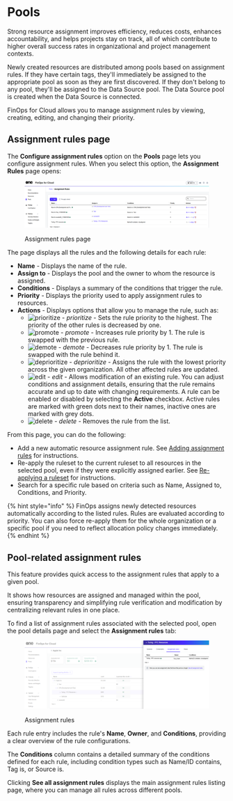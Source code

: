 # Pools

Strong resource assignment improves efficiency, reduces costs, enhances accountability, and helps projects stay on track, all of which contribute to higher overall success rates in organizational and project management contexts.

Newly created resources are distributed among pools based on assignment rules. If they have certain tags, they'll immediately be assigned to the appropriate pool as soon as they are first discovered. If they don't belong to any pool, they'll be assigned to the Data Source pool. The Data Source pool is created when the Data Source is connected.

FinOps for Cloud allows you to manage assignment rules by viewing, creating, editing, and changing their priority.

## Assignment rules page

The **Configure assignment rules** option on the **Pools** page lets you configure assignment rules. When you select this option, the **Assignment Rules** page opens:&#x20;

<figure><img src="../../../.gitbook/assets/assignment_rules.png" alt=""><figcaption><p>Assignment rules page</p></figcaption></figure>

The page displays all the rules and the following details for each rule:&#x20;

* **Name** - Displays the name of the rule.
* **Assign to** - Displays the pool and the owner to whom the resource is assigned.
* **Conditions** - Displays a summary of the conditions that trigger the rule.
* **Priority** - Displays the priority used to apply assignment rules to resources.
* **Actions** - Displays options that allow you to manage the rule, such as:
  * ![prioritize](https://hystax.com/documentation/optscale/_static/screens/assign_resources/prioritize.png) - _prioritize_ - Sets the rule priority to the highest. The priority of the other rules is decreased by one.
  * ![promote](https://hystax.com/documentation/optscale/_static/screens/assign_resources/promote.png) - _promote_ - Increases rule priority by 1. The rule is swapped with the previous rule.
  * ![demote](https://hystax.com/documentation/optscale/_static/screens/assign_resources/demote.png) - _demote_ - Decreases rule priority by 1. The rule is swapped with the rule behind it.
  * ![deprioritize](https://hystax.com/documentation/optscale/_static/screens/assign_resources/deprioritize.png) - _deprioritize_ - Assigns the rule with the lowest priority across the given organization. All other affected rules are updated.
  * ![edit](https://hystax.com/documentation/optscale/_static/screens/assign_resources/edit.png) - _edit_ - Allows modification of an existing rule. You can adjust conditions and assignment details, ensuring that the rule remains accurate and up to date with changing requirements. A rule can be enabled or disabled by selecting the **Active** checkbox. Active rules are marked with green dots next to their names, inactive ones are marked with grey dots.
  * ![delete](https://hystax.com/documentation/optscale/_static/screens/assign_resources/delete.png) - _delete_ - Removes the rule from the list.

From this page, you can do the following:&#x20;

* Add a new automatic resource assignment rule. See [Adding assignment rules](./#add-assignment-rule) for instructions.
* Re-apply the ruleset to the current ruleset to all resources in the selected pool, even if they were explicitly assigned earlier. See [Re-applying a ruleset](./#re-apply-ruleset) for instructions.
* Search for a specific rule based on criteria such as Name, Assigned to, Conditions, and Priority.

{% hint style="info" %}
FinOps assigns newly detected resources automatically according to the listed rules. Rules are evaluated according to priority. You can also force re-apply them for the whole organization or a specific pool if you need to reflect allocation policy changes immediately.
{% endhint %}

## Pool-related assignment rules <a href="#pool-related-assignment-rules" id="pool-related-assignment-rules"></a>

This feature provides quick access to the assignment rules that apply to a given pool.&#x20;

It shows how resources are assigned and managed within the pool, ensuring transparency and simplifying rule verification and modification by centralizing relevant rules in one place.&#x20;

To find a list of assignment rules associated with the selected pool, open the pool details page and select the **Assignment rules** tab:

<figure><img src="../../../.gitbook/assets/pool_related_assignment_rules.png" alt=""><figcaption><p>Assignment rules</p></figcaption></figure>

Each rule entry includes the rule's **Name**, **Owner**, and **Conditions**, providing a clear overview of the rule configurations.

The **Conditions** column contains a detailed summary of the conditions defined for each rule, including condition types such as Name/ID contains, Tag is, or Source is.

Clicking **See all assignment rules** displays the main assignment rules listing page, where you can manage all rules across different pools.
